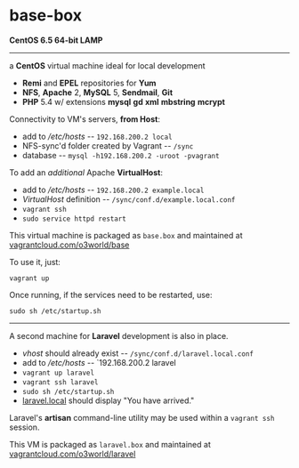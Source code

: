 base-box
====

**CentOS 6.5 64-bit LAMP**

----

a **CentOS** virtual machine ideal for local development

* **Remi** and **EPEL** repositories for **Yum**
* **NFS**, **Apache** 2, **MySQL** 5, **Sendmail**, **Git**
* **PHP** 5.4 w/ extensions **mysql** **gd** **xml** **mbstring** **mcrypt**

Connectivity to VM's servers, **from Host**:

* add to */etc/hosts* -- `192.168.200.2 local`
* NFS-sync'd folder created by Vagrant -- `/sync`
* database -- `mysql -h192.168.200.2 -uroot -pvagrant`

To add an *additional* Apache **VirtualHost**:

* add to */etc/hosts* -- `192.168.200.2 example.local`
* *VirtualHost* definition -- `/sync/conf.d/example.local.conf`
* `vagrant ssh`
* `sudo service httpd restart`

This virtual machine is packaged as `base.box`
and maintained at [vagrantcloud.com/o3world/base](https://vagrantcloud.com/o3world/base)

To use it, just:

`vagrant up`

Once running, if the services need to be restarted, use:

`sudo sh /etc/startup.sh`

----

A second machine for **Laravel** development is also in place.

* *vhost* should already exist  -- `/sync/conf.d/laravel.local.conf`
* add to */etc/hosts* -- `192.168.200.2 laravel
* `vagrant up laravel`
* `vagrant ssh laravel`
* `sudo sh /etc/startup.sh`
* [laravel.local](http://laravel.local) should display "You have arrived."

Laravel's **artisan** command-line utility may be used within a `vagrant ssh` session.

This VM is packaged as `laravel.box` and maintained at [vagrantcloud.com/o3world/laravel](https://vagrantcloud.com/o3world/laravel)
